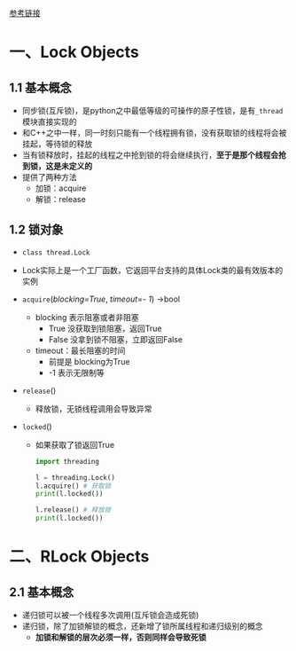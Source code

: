 [参考链接](https://blog.csdn.net/weixin_43422005/article/details/118654836?spm=1001.2101.3001.6661.1&utm_medium=distribute.pc_relevant_t0.none-task-blog-2%7Edefault%7ECTRLIST%7ERate-1-118654836-blog-110908454.pc_relevant_aa&depth_1-utm_source=distribute.pc_relevant_t0.none-task-blog-2%7Edefault%7ECTRLIST%7ERate-1-118654836-blog-110908454.pc_relevant_aa&utm_relevant_index=1)

# 一、Lock Objects

## 1.1 基本概念

- 同步锁(互斥锁)，是python之中最低等级的可操作的原子性锁，是有`_thread`模块直接实现的
- 和C++之中一样，同一时刻只能有一个线程拥有锁，没有获取锁的线程将会被挂起，等待锁的释放
- 当有锁释放时，挂起的线程之中抢到锁的将会继续执行，**至于是那个线程会抢到锁，这是未定义的**
- 提供了两种方法
  - 加锁：acquire
  - 解锁：release

## 1.2 锁对象

- `class thread.Lock`

- Lock实际上是一个工厂函数，它返回平台支持的具体Lock类的最有效版本的实例

- `acquire`(*blocking=True*, *timeout=- 1*) ->bool

  - blocking 表示阻塞或者非阻塞
    - True 没获取到锁阻塞，返回True
    - False 没拿到锁不阻塞，立即返回False
  - timeout：最长阻塞的时间
    - 前提是 blocking为True
    - -1 表示无限制等

- `release`()

  - 释放锁，无锁线程调用会导致异常

- `locked`()

  - 如果获取了锁返回True

    ```python
    import threading
    
    l = threading.Lock()
    l.acquire() # 获取锁
    print(l.locked())
    
    l.release() # 释放锁
    print(l.locked())
    ```

# 二、RLock Objects

## 2.1 基本概念

- 递归锁可以被一个线程多次调用(互斥锁会造成死锁)
- 递归锁，除了加锁解锁的概念，还新增了锁所属线程和递归级别的概念
  - **加锁和解锁的层次必须一样，否则同样会导致死锁**